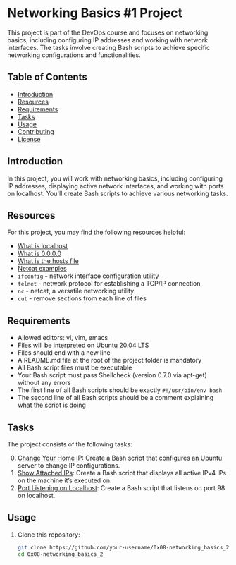 # Networking Basics #1 Project

This project is part of the DevOps course and focuses on networking basics, including configuring IP addresses and working with network interfaces. The tasks involve creating Bash scripts to achieve specific networking configurations and functionalities.

## Table of Contents

- [Introduction](#introduction)
- [Resources](#resources)
- [Requirements](#requirements)
- [Tasks](#tasks)
- [Usage](#usage)
- [Contributing](#contributing)
- [License](#license)

## Introduction

In this project, you will work with networking basics, including configuring IP addresses, displaying active network interfaces, and working with ports on localhost. You'll create Bash scripts to achieve various networking tasks.

## Resources

For this project, you may find the following resources helpful:

- [What is localhost](https://en.wikipedia.org/wiki/Localhost)
- [What is 0.0.0.0](https://en.wikipedia.org/wiki/0.0.0.0)
- [What is the hosts file](https://en.wikipedia.org/wiki/Hosts_(file))
- [Netcat examples](https://www.tecmint.com/netcat-nc-command-examples/)
- `ifconfig` - network interface configuration utility
- `telnet` - network protocol for establishing a TCP/IP connection
- `nc` - netcat, a versatile networking utility
- `cut` - remove sections from each line of files

## Requirements

- Allowed editors: vi, vim, emacs
- Files will be interpreted on Ubuntu 20.04 LTS
- Files should end with a new line
- A README.md file at the root of the project folder is mandatory
- All Bash script files must be executable
- Your Bash script must pass Shellcheck (version 0.7.0 via apt-get) without any errors
- The first line of all Bash scripts should be exactly `#!/usr/bin/env bash`
- The second line of all Bash scripts should be a comment explaining what the script is doing

## Tasks

The project consists of the following tasks:

0. [Change Your Home IP](./0-change_your_home_IP): Create a Bash script that configures an Ubuntu server to change IP configurations.
1. [Show Attached IPs](./1-show_attached_IPs): Create a Bash script that displays all active IPv4 IPs on the machine it’s executed on.
2. [Port Listening on Localhost](./100-port_listening_on_localhost): Create a Bash script that listens on port 98 on localhost.

## Usage

1. Clone this repository:

   ```bash
   git clone https://github.com/your-username/0x08-networking_basics_2.git
   cd 0x08-networking_basics_2

